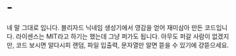 # -
네 말 그대로 입니다.
블리자드 닉네임 생성기에서 영감을 얻어 재미삼아 만든 코드입니다.
라이센스는 MIT라고 하기는 했는데 그냥 퍼가도 됩니다.
아무도 퍼갈 사람이 없겠지만, 코드 보시면 알다시피 랜덤, 파일 입출력, 문자열만 알면 뜯을 수 있기에 걍뜯으세요.
